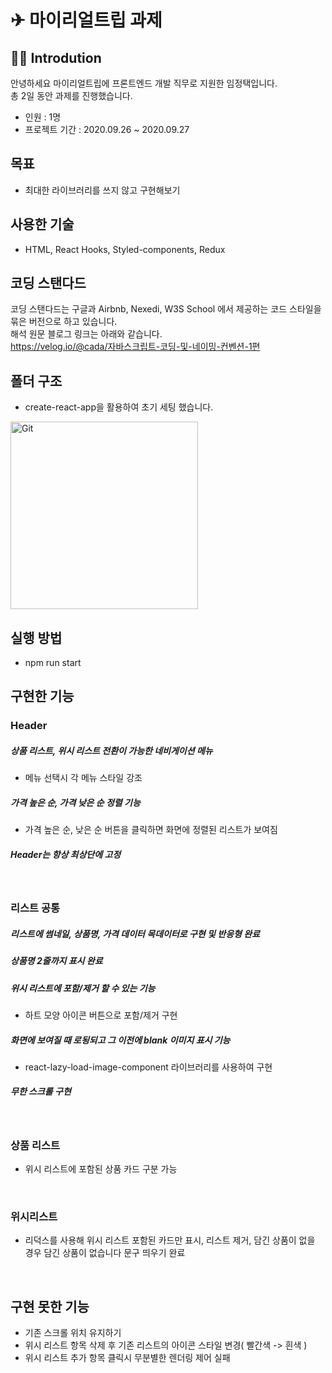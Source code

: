 # ✈ 마이리얼트립 과제

## 👨‍💻 Introdution

안녕하세요 마이리얼트립에 프론트엔드 개발 직무로 지원한 임정택입니다.</br>
총 2일 동안 과제를 진행했습니다.

- 인원 : 1명
- 프로젝트 기간 : 2020.09.26 ~ 2020.09.27

## 목표

- 최대한 라이브러리를 쓰지 않고 구현해보기

## 사용한 기술
- HTML, React Hooks, Styled-components, Redux

## 코딩 스탠다드
코딩 스탠다드는 구글과 Airbnb, Nexedi, W3S School 에서 제공하는 코드 스타일을 묶은 버전으로 하고 있습니다.</br>
해석 원문 블로그 링크는 아래와 같습니다.</br>
https://velog.io/@cada/자바스크립트-코딩-및-네이밍-컨벤션-1편

## 폴더 구조
- create-react-app을 활용하여 초기 세팅 했습니다.
<img alt="Git" src="https://user-images.githubusercontent.com/47416686/94367744-90cc8780-011b-11eb-98b9-609620a6adcf.PNG" width="300">

## 실행 방법
- npm run start

## 구현한 기능
### Header 
##### 상품 리스트, 위시 리스트 전환이 가능한 네비게이션 메뉴
- 메뉴 선택시 각 메뉴 스타일 강조
##### 가격 높은 순, 가격 낮은 순 정렬 기능
- 가격 높은 순, 낮은 순 버튼을 클릭하면 화면에 정렬된 리스트가 보여짐
##### Header는 항상 최상단에 고정
</br>

### 리스트 공통
##### 리스트에 썸네일, 상품명, 가격 데이터 목데이터로 구현 및 반응형 완료
##### 상품명 2줄까지 표시 완료
##### 위시 리스트에 포함/제거 할 수 있는 기능
- 하트 모양 아이콘 버튼으로 포함/제거 구현
##### 화면에 보여질 때 로됭되고 그 이전에 blank 이미지 표시 기능
- react-lazy-load-image-component 라이브러리를 사용하여 구현
##### 무한 스크롤 구현
  <br/>
  
### 상품 리스트
- 위시 리스트에 포함된 상품 카드 구분 가능
<br/>

### 위시리스트
- 리덕스를 사용해 위시 리스트 포함된 카드만 표시, 리스트 제거, 담긴 상품이 없을 경우 담긴 상품이 없습니다 문구 띄우기 완료
</br>

## 구현 못한 기능
- 기존 스크롤 위치 유지하기
- 위시 리스트 항목 삭제 후 기존 리스트의 아이콘 스타일 변경( 빨간색 -> 흰색 )
- 위시 리스트 추가 항목 클릭시 무분별한 렌더링 제어 실패

